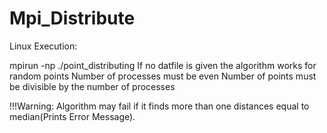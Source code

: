 # Mpi_Distribute

Linux Execution:

mpirun -np <numberofprocesses> ./point_distributing <numberofpoints> <numberofdimensions> <datfile>
If no datfile is given the algorithm works for random points
Number of processes must be even
Number of points must be divisible by the number of processes

!!!Warning: Algorithm may fail if it finds more than one distances equal to median(Prints Error Message).
  
